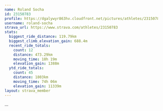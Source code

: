 ```yaml
---
name: Roland Socha
id: 23150783
profile: https://dgalywyr863hv.cloudfront.net/pictures/athletes/23150783/14745672/4/large.jpg
username: roland-socha
strava_url: https://www.strava.com/athletes/23150783
stats:
  biggest_ride_distance: 119.79km
  biggest_climb_elevation_gain: 688.4m
  recent_ride_totals:
    count: 12
    distance: 473.29km
    moving_time: 18h 19m
    elevation_gain: 1388m
  ytd_ride_totals:
    count: 45
    distance: 1803km
    moving_time: 74h 06m
    elevation_gain: 11339m
layout: strava_member
--- 
```

...
